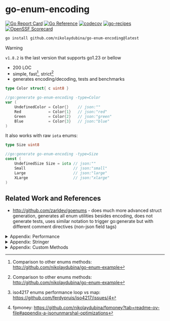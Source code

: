 # go-enum-encoding

[![Go Report Card](https://goreportcard.com/badge/github.com/nikolaydubina/go-enum-encoding)](https://goreportcard.com/report/github.com/nikolaydubina/go-enum-encoding)
[![Go Reference](https://pkg.go.dev/badge/github.com/nikolaydubina/go-enum-encoding.svg)](https://pkg.go.dev/github.com/nikolaydubina/go-enum-encoding)
[![codecov](https://codecov.io/gh/nikolaydubina/go-enum-encoding/graph/badge.svg?token=asZfIddrLV)](https://codecov.io/gh/nikolaydubina/go-enum-encoding)
[![go-recipes](https://raw.githubusercontent.com/nikolaydubina/go-recipes/main/badge.svg?raw=true)](https://github.com/nikolaydubina/go-recipes)
[![OpenSSF Scorecard](https://api.securityscorecards.dev/projects/github.com/nikolaydubina/go-enum-encoding/badge)](https://securityscorecards.dev/viewer/?uri=github.com/nikolaydubina/go-enum-encoding)

```bash
go install github.com/nikolaydubina/go-enum-encoding@latest
```

> [!WARNING]
> `v1.8.2` is the last version that supports go1.23 or bellow

* 200 LOC
* simple, fast[^1], strict[^1]
* generates encoding/decoding, tests and benchmarks

```go
type Color struct{ c uint8 }

//go:generate go-enum-encoding -type=Color
var (
	UndefinedColor = Color{} 	// json:""
	Red            = Color{1}	// json:"red"
	Green          = Color{2}	// json:"green"
	Blue           = Color{3}	// json:"blue"
)
```

It also works with raw `iota` enums:

```go
type Size uint8

//go:generate go-enum-encoding -type=Size
const (
	UndefinedSize Size = iota // json:""
	Small                     // json:"small"
	Large                     // json:"large"
	XLarge                    // json:"xlarge"
)
```

## Related Work and References

- http://github.com/zarldev/goenums - does much more advanced struct generation, generates all enum utilities besides encoding, does not generate tests, uses similar notation to trigger go:generate but with different comment directives (non-json field tags)


<details><summary>Appendix: Performance</summary>

@mishak87 [proposed](https://github.com/nikolaydubina/go-enum-encoding/issues/19) to use array instead of map for performance.
Similarly, @nikolaydubina faced degradation in performance for loop based array for large enum sets (256 values) while working on fpmoney[^2] and iso4217[^3].

```bash
$ go test -bench=Benchmark -benchmem ./internal/research/map >  map.bench
$ go test -bench=Benchmark -benchmem ./internal/research/inline > inline.bench
$ go test -bench=Benchmark -benchmem ./internal/research/array-loop > array-loop.bench 
$ go test -bench=Benchmark -benchmem ./internal/research/array-index > array-index.bench
$ go test -bench=Benchmark -benchmem ./internal/research/uint-array > uint-array.bench
$ go test -bench=Benchmark -benchmem ./internal/research/uint-inline > uint-inline.bench
$ benchstat -split="XYZ" map.bench inline.bench array-loop.bench array-index.bench uint-array.bench uint-inline.bench
name \ time/op          map.bench    inline.bench  array-loop.bench  array-index.bench  uint-array.bench  uint-inline.bench
MarshalText_Color-16    22.3ns ± 0%    5.3ns ± 0%        7.5ns ± 0%         2.2ns ± 0%        1.9ns ± 0%         5.0ns ± 0%
UnmarshalText_Color-16  11.9ns ± 0%    5.7ns ± 0%       14.5ns ± 0%        11.8ns ± 0%       14.3ns ± 0%         5.7ns ± 0%

name \ alloc/op         map.bench    inline.bench  array-loop.bench  array-index.bench  uint-array.bench  uint-inline.bench
MarshalText_Color-16     0.00B         0.00B             0.00B              0.00B             0.00B              0.00B     
UnmarshalText_Color-16   0.00B         0.00B             0.00B              0.00B             0.00B              0.00B     

name \ allocs/op        map.bench    inline.bench  array-loop.bench  array-index.bench  uint-array.bench  uint-inline.bench
MarshalText_Color-16      0.00          0.00              0.00               0.00              0.00               0.00     
UnmarshalText_Color-16    0.00          0.00              0.00               0.00              0.00               0.00 
```

</details>

<details><summary>Appendix: Stringer</summary>

`String() string` method is very similar to encoding, howver it does not return error and returns `string` instead of `[]byte`.
To avoid malloc and convenience, stringer option is added to generate it accompanied with tests and benchmarks.
First used in [tailscale](https://github.com/tailscale/tailscale/pull/13270).

</details>

</details>

<details><summary>Appendix: Custom Methods</summary>

Some enums are encoded directly as underlying basic type, however they have dual custom use through `String() string` methods and alike.
To assist safe migration, custom encode and decode method names are added.
First used in [tailscale](https://github.com/tailscale/tailscale/pull/13270).

</details>

[^1]: Comparison to other enums methods: http://github.com/nikolaydubina/go-enum-example
[^2]: iso4217 enums performance loop vs map: https://github.com/ferdypruis/iso4217/issues/4
[^3]: fpmoney: https://github.com/nikolaydubina/fpmoney?tab=readme-ov-file#appendix-a-jsonunmarshal-optimizations
